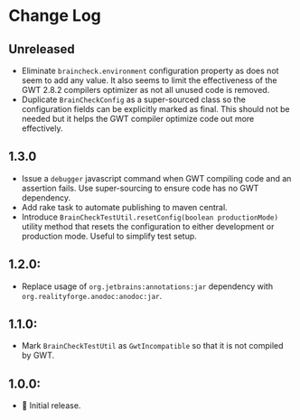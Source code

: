 # Change Log

## Unreleased

* Eliminate `braincheck.environment` configuration property as does not seem to add any value. It also seems
  to limit the effectiveness of the GWT 2.8.2 compilers optimizer as not all unused code is removed.
* Duplicate `BrainCheckConfig` as a super-sourced class so the configuration fields can be explicitly marked
  as final. This should not be needed but it helps the GWT compiler optimize code out more effectively.

## 1.3.0

* Issue a `debugger` javascript command when GWT compiling code and an assertion fails. Use super-sourcing to
  ensure code has no GWT dependency.
* Add rake task to automate publishing to maven central.
* Introduce `BrainCheckTestUtil.resetConfig(boolean productionMode)` utility method that resets the configuration
  to either development or production mode. Useful to simplify test setup.

## 1.2.0:

* Replace usage of `org.jetbrains:annotations:jar` dependency with `org.realityforge.anodoc:anodoc:jar`.

## 1.1.0:

* Mark `BrainCheckTestUtil` as `GwtIncompatible` so that it is not compiled by GWT.

## 1.0.0:

* 🎉 Initial release.
